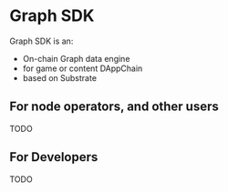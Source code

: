 # Graph SDK

Graph SDK is an:

- On-chain Graph data engine
- for game or content DAppChain
- based on Substrate

## For node operators, and other users

TODO

## For Developers

TODO
